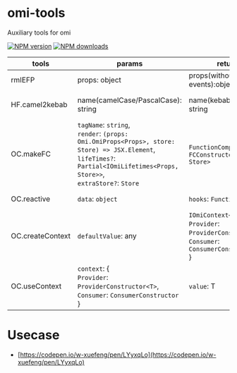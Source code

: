 # omi-tools

Auxiliary tools for omi

[![NPM version](https://img.shields.io/npm/v/omi-tools?color=%23007acc&style=flat-square)](https://npmjs.org/package/omi-tools)
[![NPM downloads](https://img.shields.io/npm/dt/omi-tools?style=flat-square)](https://npmjs.org/package/omi-tools)

| tools            | params                                                                                                                                                                            | returns                                                                                                 | desc                                            |
| ---------------- | --------------------------------------------------------------------------------------------------------------------------------------------------------------------------------- | ------------------------------------------------------------------------------------------------------- | ----------------------------------------------- |
| rmIEFP           | props: object                                                                                                                                                                     | props(without internal events):object                                                                   | remove internal events from props               |
| HF.camel2kebab   | name(camelCase/PascalCase): string                                                                                                                                                | name(kebabCase): string                                                                                 | convert camelCase or PascalCase to kebabCase    |
| OC.makeFC        | `tagName`: `string`,<br>`render`: `(props: Omi.OmiProps<Props>, store: Store) => JSX.Element`,<br>`lifeTimes?`: `Partial<IOmiLifetimes<Props, Store>>`,<br>`extraStore?`: `Store` | `FunctionComponent`: `FCConstructor<Props, Store>`                                                      | generate a functional component element         |
| OC.reactive      | `data`: `object`                                                                                                                                                                  | `hooks`: `Function`                                                                                     | generate some reactive data                     |
| OC.createContext | `defaultValue`: any                                                                                                                                                               | `IOmiContext<T>`: {<br>`Provider`: `ProviderConstructor<T>`, <br>`Consumer`: `ConsumerConstructor`<br>} | generate Provider/Consumer ComponentConstructor |
| OC.useContext    | `context`: {<br>`Provider`: `ProviderConstructor<T>`, <br>`Consumer`: `ConsumerConstructor`<br>}                                                                                  | `value`: T                                                                                              | Context Consumer Hooks                          |


# Usecase
- [https://codepen.io/w-xuefeng/pen/LYyxqLo](https://codepen.io/w-xuefeng/pen/LYyxqLo)
